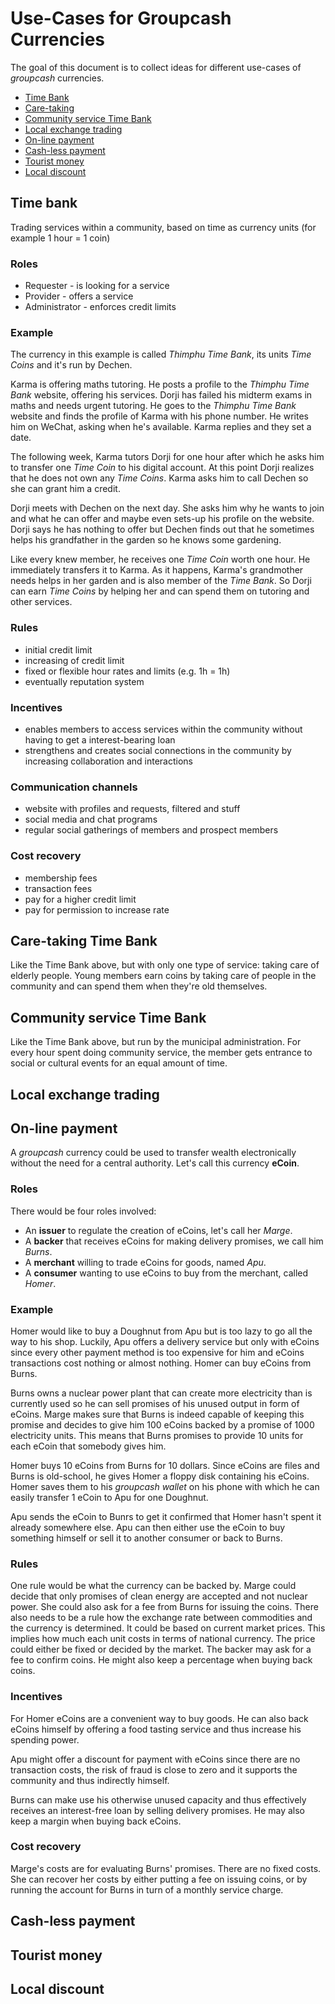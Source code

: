 # Use-Cases for Groupcash Currencies

The goal of this document is to collect ideas for different use-cases of *groupcash* currencies.

* [Time Bank](#time-bank)
 * [Care-taking](#care-taking-time-bank)
 * [Community service Time Bank](#community-service-time-bank)
* [Local exchange trading](#local-exchange-trading)
* [On-line payment](#on-line-payment)
* [Cash-less payment](#cash-less-payment)
* [Tourist money](#tourist-money)
* [Local discount](#local-discount)

## Time bank

Trading services within a community, based on time as currency units (for example 1 hour = 1 coin)

### Roles

* Requester - is looking for a service
* Provider - offers a service
* Administrator - enforces credit limits

### Example

The currency in this example is called *Thimphu Time Bank*, its units *Time Coins* and it's run by Dechen.

Karma is offering maths tutoring. He posts a profile to the *Thimphu Time Bank* website, offering his services. Dorji has failed his midterm exams in maths and needs urgent tutoring. He goes to the *Thimphu Time Bank* website and finds the profile of Karma with his phone number. He writes him on WeChat, asking when he's available. Karma replies and they set a date.

The following week, Karma tutors Dorji for one hour after which he asks him to transfer one *Time Coin* to his digital account. At this point Dorji realizes that he does not own any *Time Coins*. Karma asks him to call Dechen so she can grant him a credit.

Dorji meets with Dechen on the next day. She asks him why he wants to join and what he can offer and maybe even sets-up his profile on the website. Dorji says he has nothing to offer but Dechen finds out that he sometimes helps his grandfather in the garden so he knows some gardening.

Like every knew member, he receives one *Time Coin* worth one hour. He immediately transfers it to Karma. As it happens, Karma's grandmother needs helps in her garden and is also member of the *Time Bank*. So Dorji can earn *Time Coins* by helping her and can spend them on tutoring and other services.

### Rules

* initial credit limit
* increasing of credit limit
* fixed or flexible hour rates and limits (e.g. 1h = 1h)
* eventually reputation system

### Incentives

* enables members to access services within the community without having to get a interest-bearing loan
* strengthens and creates social connections in the community by increasing collaboration and interactions

### Communication channels

* website with profiles and requests, filtered and stuff
* social media and chat programs
* regular social gatherings of members and prospect members

### Cost recovery

* membership fees
* transaction fees
* pay for a higher credit limit
* pay for permission to increase rate

## Care-taking Time Bank

Like the Time Bank above, but with only one type of service: taking care of elderly people. Young members earn coins by taking care of people in the community and can spend them when they're old themselves.

## Community service Time Bank

Like the Time Bank above, but run by the municipal administration. For every hour spent doing community service, the member gets entrance to social or cultural events for an equal amount of time.

## Local exchange trading

## On-line payment

A *groupcash* currency could be used to transfer wealth electronically without the need for a central authority. Let's call this currency **eCoin**. 

### Roles

There would be four roles involved:

* An **issuer** to regulate the creation of eCoins, let's call her *Marge*.
* A **backer** that receives eCoins for making delivery promises, we call him *Burns*.
* A **merchant** willing to trade eCoins for goods, named *Apu*.
* A **consumer** wanting to use eCoins to buy from the merchant, called *Homer*.

### Example

Homer would like to buy a Doughnut from Apu but is too lazy to go all the way to his shop. Luckily, Apu offers a delivery service but only with eCoins since every other payment method is too expensive for him and eCoins transactions cost nothing or almost nothing. Homer can buy eCoins from Burns.

Burns owns a nuclear power plant that can create more electricity than is currently used so he can sell promises of his unused output in form of eCoins. Marge makes sure that Burns is indeed capable of keeping this promise and decides to give him 100 eCoins backed by a promise of 1000 electricity units. This means that Burns promises to provide 10 units for each eCoin that somebody gives him.

Homer buys 10 eCoins from Burns for 10 dollars. Since eCoins are files and Burns is old-school, he gives Homer a floppy disk containing his eCoins. Homer saves them to his *groupcash wallet* on his phone with which he can easily transfer 1 eCoin to Apu for one Doughnut.

Apu sends the eCoin to Bunrs to get it confirmed that Homer hasn't spent it already somewhere else. Apu can then either use the eCoin to buy something himself or sell it to another consumer or back to Burns.

### Rules

One rule would be what the currency can be backed by. Marge could decide that only promises of clean energy are accepted and not nuclear power. She could also ask for a fee from Burns for issuing the coins. There also needs to be a rule how the exchange rate between commodities and the currency is determined. It could be based on current market prices. This implies how much each unit costs in terms of national currency. The price could either be fixed or decided by the market. The backer may ask for a fee to confirm coins. He might also keep a percentage when buying back coins.

### Incentives

For Homer eCoins are a convenient way to buy goods. He can also back eCoins himself by offering a food tasting service and thus increase his spending power.

Apu might offer a discount for payment with eCoins since there are no transaction costs, the risk of fraud is close to zero and it supports the community and thus indirectly himself.

Burns can make use his otherwise unused capacity and thus effectively receives an interest-free loan by selling delivery promises. He may also keep a margin when buying back eCoins.

### Cost recovery

Marge's costs are for evaluating Burns' promises. There are no fixed costs. She can recover her costs by either putting a fee on issuing coins, or by running the account for Burns in turn of a monthly service charge.

## Cash-less payment

## Tourist money

## Local discount
